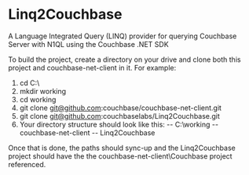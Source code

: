 Linq2Couchbase
==================

A Language Integrated Query (LINQ) provider for querying Couchbase Server with N1QL using the Couchbase .NET SDK

To build the project, create a directory on your drive and clone both this project and couchbase-net-client in it. For example:

1. cd C:\
2. mkdir working
3. cd working
4. git clone git@github.com:couchbase/couchbase-net-client.git
5. git clone git@github.com:couchbaselabs/Linq2Couchbase.git
6. Your directory structure should look like this:
       -- C:\working
          -- couchbase-net-client
          -- Linq2Couchbase

Once that is done, the paths should sync-up and the Linq2Couchbase project should have the the couchbase-net-client\Couchbase project referenced.
